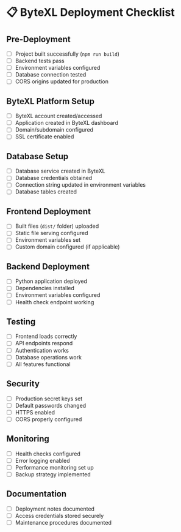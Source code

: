 # 📋 ByteXL Deployment Checklist

## Pre-Deployment
- [ ] Project built successfully (`npm run build`)
- [ ] Backend tests pass
- [ ] Environment variables configured
- [ ] Database connection tested
- [ ] CORS origins updated for production

## ByteXL Platform Setup
- [ ] ByteXL account created/accessed
- [ ] Application created in ByteXL dashboard
- [ ] Domain/subdomain configured
- [ ] SSL certificate enabled

## Database Setup
- [ ] Database service created in ByteXL
- [ ] Database credentials obtained
- [ ] Connection string updated in environment variables
- [ ] Database tables created

## Frontend Deployment
- [ ] Built files (`dist/` folder) uploaded
- [ ] Static file serving configured
- [ ] Environment variables set
- [ ] Custom domain configured (if applicable)

## Backend Deployment
- [ ] Python application deployed
- [ ] Dependencies installed
- [ ] Environment variables configured
- [ ] Health check endpoint working

## Testing
- [ ] Frontend loads correctly
- [ ] API endpoints respond
- [ ] Authentication works
- [ ] Database operations work
- [ ] All features functional

## Security
- [ ] Production secret keys set
- [ ] Default passwords changed
- [ ] HTTPS enabled
- [ ] CORS properly configured

## Monitoring
- [ ] Health checks configured
- [ ] Error logging enabled
- [ ] Performance monitoring set up
- [ ] Backup strategy implemented

## Documentation
- [ ] Deployment notes documented
- [ ] Access credentials stored securely
- [ ] Maintenance procedures documented